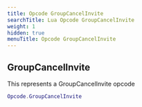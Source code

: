 ```yaml
---
title: Opcode GroupCancelInvite
searchTitle: Lua Opcode GroupCancelInvite
weight: 1
hidden: true
menuTitle: Opcode GroupCancelInvite
---
```

## GroupCancelInvite

This represents a GroupCancelInvite opcode
```lua
Opcode.GroupCancelInvite
```